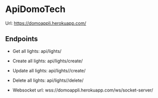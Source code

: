# ApiDomoTech

Url: https://domoappli.herokuapp.com/
## Endpoints

- Get all lights: api/lights/
- Create all lights: api/lights/create/
- Update all lights: api/lights/<id>/create/
- Delete all lights: api/lights/<id>/delete/

- Websocket url: wss://domoappli.herokuapp.com/ws/socket-server/
